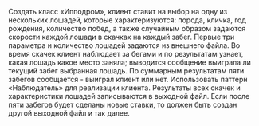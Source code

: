 Создать класс «Ипподром», клиент ставит на выбор на одну из нескольких лошадей, которые характеризуются: порода, кличка, год рождения, количество побед, а также случайным образом задаются скорости каждой лошади в скачках на каждый забег. Первые три параметра и количество лошадей задаются из внешнего файла. Во время скачек клиент наблюдает за бегами и по результатам узнает, какая лошадь какое место заняла; выводится сообщение выиграла ли текущий забег выбранная лошадь. По суммарным результатам пяти забегов сообщается - выиграл клиент или нет. Использовать паттерн «Наблюдатель» для реализации клиента. Результаты всех скачек и характеристики лошадей записываются в выходной файл. Если после пяти забегов будет сделаны новые ставки, то должен быть создан другой выходной файл и так далее.
